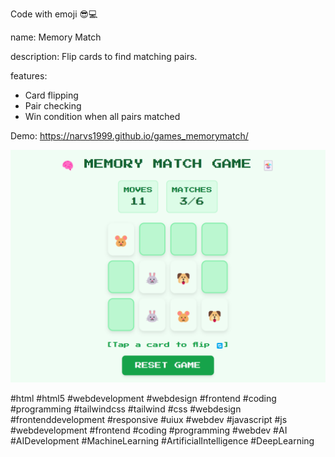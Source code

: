 Code with emoji 😎💻

name: Memory Match

description: Flip cards to find matching pairs.

features:
- Card flipping
- Pair checking
- Win condition when all pairs matched

Demo: https://narvs1999.github.io/games_memorymatch/

![Demo Image](demo-image.png)

#html #html5 #webdevelopment #webdesign #frontend #coding #programming #tailwindcss #tailwind #css #webdesign #frontenddevelopment #responsive #uiux #webdev #javascript #js #webdevelopment #frontend #coding #programming #webdev #AI #AIDevelopment #MachineLearning #ArtificialIntelligence #DeepLearning 



